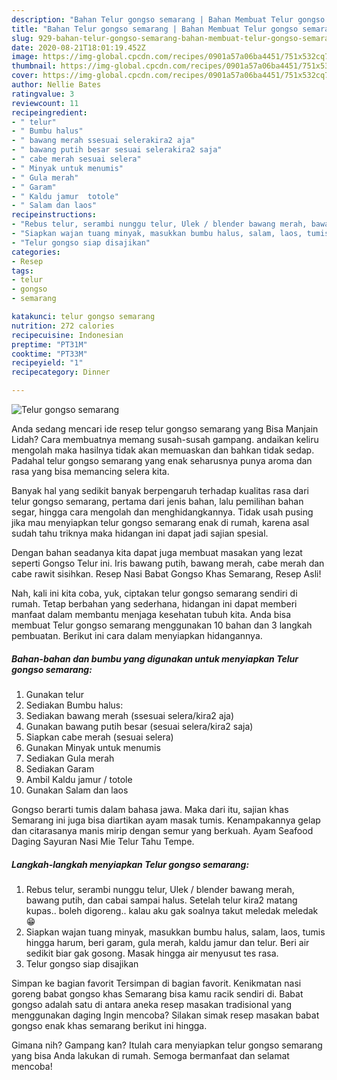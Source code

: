 ```yaml
---
description: "Bahan Telur gongso semarang | Bahan Membuat Telur gongso semarang Yang Enak dan Simpel"
title: "Bahan Telur gongso semarang | Bahan Membuat Telur gongso semarang Yang Enak dan Simpel"
slug: 929-bahan-telur-gongso-semarang-bahan-membuat-telur-gongso-semarang-yang-enak-dan-simpel
date: 2020-08-21T18:01:19.452Z
image: https://img-global.cpcdn.com/recipes/0901a57a06ba4451/751x532cq70/telur-gongso-semarang-foto-resep-utama.jpg
thumbnail: https://img-global.cpcdn.com/recipes/0901a57a06ba4451/751x532cq70/telur-gongso-semarang-foto-resep-utama.jpg
cover: https://img-global.cpcdn.com/recipes/0901a57a06ba4451/751x532cq70/telur-gongso-semarang-foto-resep-utama.jpg
author: Nellie Bates
ratingvalue: 3
reviewcount: 11
recipeingredient:
- " telur"
- " Bumbu halus"
- " bawang merah ssesuai selerakira2 aja"
- " bawang putih besar sesuai selerakira2 saja"
- " cabe merah sesuai selera"
- " Minyak untuk menumis"
- " Gula merah"
- " Garam"
- " Kaldu jamur  totole"
- " Salam dan laos"
recipeinstructions:
- "Rebus telur, serambi nunggu telur, Ulek / blender bawang merah, bawang putih, dan cabai sampai halus. Setelah telur kira2 matang kupas.. boleh digoreng.. kalau aku gak soalnya takut meledak meledak 😁"
- "Siapkan wajan tuang minyak, masukkan bumbu halus, salam, laos, tumis hingga harum, beri garam, gula merah, kaldu jamur dan telur. Beri air sedikit biar gak gosong. Masak hingga air menyusut tes rasa."
- "Telur gongso siap disajikan"
categories:
- Resep
tags:
- telur
- gongso
- semarang

katakunci: telur gongso semarang 
nutrition: 272 calories
recipecuisine: Indonesian
preptime: "PT31M"
cooktime: "PT33M"
recipeyield: "1"
recipecategory: Dinner

---
```



![Telur gongso semarang](https://img-global.cpcdn.com/recipes/0901a57a06ba4451/751x532cq70/telur-gongso-semarang-foto-resep-utama.jpg)

Anda sedang mencari ide resep telur gongso semarang yang Bisa Manjain Lidah? Cara membuatnya memang susah-susah gampang. andaikan keliru mengolah maka hasilnya tidak akan memuaskan dan bahkan tidak sedap. Padahal telur gongso semarang yang enak seharusnya punya aroma dan rasa yang bisa memancing selera kita.

Banyak hal yang sedikit banyak berpengaruh terhadap kualitas rasa dari telur gongso semarang, pertama dari jenis bahan, lalu pemilihan bahan segar, hingga cara mengolah dan menghidangkannya. Tidak usah pusing jika mau menyiapkan telur gongso semarang enak di rumah, karena asal sudah tahu triknya maka hidangan ini dapat jadi sajian spesial.

Dengan bahan seadanya kita dapat juga membuat masakan yang lezat seperti Gongso Telur ini. Iris bawang putih, bawang merah, cabe merah dan cabe rawit sisihkan. Resep Nasi Babat Gongso Khas Semarang, Resep Asli!


Nah, kali ini kita coba, yuk, ciptakan telur gongso semarang sendiri di rumah. Tetap berbahan yang sederhana, hidangan ini dapat memberi manfaat dalam membantu menjaga kesehatan tubuh kita. Anda bisa membuat Telur gongso semarang menggunakan 10 bahan dan 3 langkah pembuatan. Berikut ini cara dalam menyiapkan hidangannya.

<!--inarticleads1-->

##### Bahan-bahan dan bumbu yang digunakan untuk menyiapkan Telur gongso semarang:

1. Gunakan  telur
1. Sediakan  Bumbu halus:
1. Sediakan  bawang merah (ssesuai selera/kira2 aja)
1. Gunakan  bawang putih besar (sesuai selera/kira2 saja)
1. Siapkan  cabe merah (sesuai selera)
1. Gunakan  Minyak untuk menumis
1. Sediakan  Gula merah
1. Sediakan  Garam
1. Ambil  Kaldu jamur / totole
1. Gunakan  Salam dan laos


Gongso berarti tumis dalam bahasa jawa. Maka dari itu, sajian khas Semarang ini juga bisa diartikan ayam masak tumis. Kenampakannya gelap dan citarasanya manis mirip dengan semur yang berkuah. Ayam Seafood Daging Sayuran Nasi Mie Telur Tahu Tempe. 

<!--inarticleads2-->

##### Langkah-langkah menyiapkan Telur gongso semarang:

1. Rebus telur, serambi nunggu telur, Ulek / blender bawang merah, bawang putih, dan cabai sampai halus. Setelah telur kira2 matang kupas.. boleh digoreng.. kalau aku gak soalnya takut meledak meledak 😁
1. Siapkan wajan tuang minyak, masukkan bumbu halus, salam, laos, tumis hingga harum, beri garam, gula merah, kaldu jamur dan telur. Beri air sedikit biar gak gosong. Masak hingga air menyusut tes rasa.
1. Telur gongso siap disajikan


Simpan ke bagian favorit Tersimpan di bagian favorit. Kenikmatan nasi goreng babat gongso khas Semarang bisa kamu racik sendiri di. Babat gongso adalah satu di antara aneka resep masakan tradisional yang menggunakan daging Ingin mencoba? Silakan simak resep masakan babat gongso enak khas semarang berikut ini hingga. 

Gimana nih? Gampang kan? Itulah cara menyiapkan telur gongso semarang yang bisa Anda lakukan di rumah. Semoga bermanfaat dan selamat mencoba!
